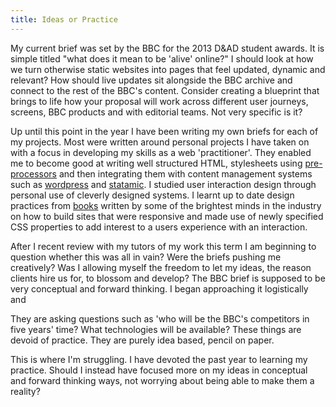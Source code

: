 ```yaml
---
title: Ideas or Practice
---
```

My current brief was set by the BBC for the 2013 D&amp;AD student awards. It is simple titled "what does it mean to be 'alive' online?" I should look at how we turn otherwise static websites into pages that feel updated, dynamic and relevant? How should live updates sit alongside the BBC archive and connect to the rest of the BBC's content. Consider creating a blueprint that brings to life how your proposal will work across different user journeys, screens, BBC products and with editorial teams. Not very specific is it?

Up until this point in the year I have been writing my own briefs for each of my projects. Most were written around personal projects I have taken on with a focus in developing my skills as a web 'practitioner'. They enabled me to become good at writing well structured HTML, stylesheets using [pre-processors](http://sass-lang.com/) and then integrating them with content management systems such as [wordpress](http://www.wordpress.org) and [statamic](http://www.statamic.com). I studied user interaction design through personal use of cleverly designed systems. I learnt up to date design practices from [books](http://www.abookapart.com) written by some of the brightest minds in the industry on how to build sites that were responsive and made use of newly specified CSS properties to add interest to a users experience with an interaction.

After I recent review with my tutors of my work this term I am beginning to question whether this was all in vain? Were the briefs pushing me creatively? Was I allowing myself the freedom to let my ideas, the reason clients hire us for, to blossom and develop? The BBC brief is supposed to be very conceptual and forward thinking. I began approaching it logistically and

They are asking questions such as 'who will be the BBC's competitors in five years' time? What technologies will be available? These things are devoid of practice. They are purely idea based, pencil on paper.

This is where I'm struggling. I have devoted the past year to learning my practice. Should I instead have focused more on my ideas in conceptual and forward thinking ways, not worrying about being able to make them a reality?

